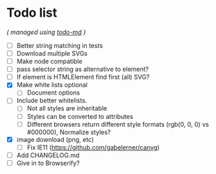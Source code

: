 # Todo list

_\( managed using [todo-md](https://github.com/Hypercubed/todo-md) \)_

- [ ] Better string matching in tests
- [ ] Download multiple SVGs
- [ ] Make node compatible
- [ ] pass selector string as alternative to element?
- [ ] If element is HTMLElement find first (all) SVG?
- [x] Make white lists optional
  - [ ] Document options
- [ ] Include better whitelists.
  - [ ] Not all styles are inheritable
  - [ ] Styles can be converted to attributes
  - [ ] Different browsers return different style formats (rgb(0, 0, 0) vs \#000000), Normalize styles?
- [x] image download (png, etc)
  - [ ] Fix IE11 (https://github.com/gabelerner/canvg)
- [ ] Add CHANGELOG.md
- [ ] Give in to Browserify?
